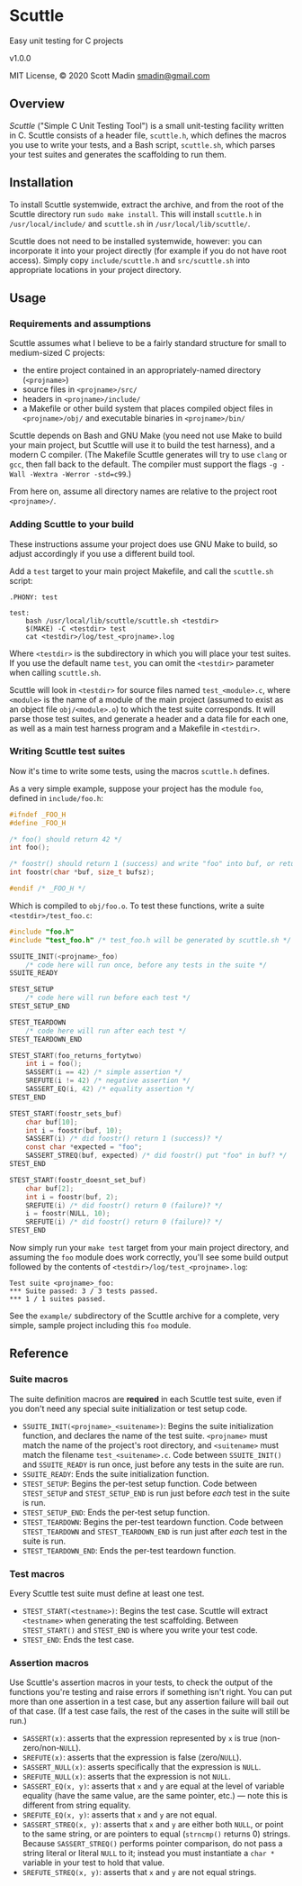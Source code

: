 # Scuttle

Easy unit testing for C projects

v1.0.0

MIT License, &copy; 2020 Scott Madin <smadin@gmail.com>

## Overview

*Scuttle* ("Simple C Unit Testing Tool") is a small unit-testing facility written in C. Scuttle consists of a header file, `scuttle.h`, which defines the macros you use to write your tests, and a Bash script, `scuttle.sh`, which parses your test suites and generates the scaffolding to run them.

## Installation

To install Scuttle systemwide, extract the archive, and from the root of the Scuttle directory run `sudo make install`. This will install `scuttle.h` in `/usr/local/include/` and `scuttle.sh` in `/usr/local/lib/scuttle/`.

Scuttle does not need to be installed systemwide, however: you can incorporate it into your project directly (for example if you do not have root access). Simply copy `include/scuttle.h` and `src/scuttle.sh` into appropriate locations in your project directory.

## Usage

### Requirements and assumptions

Scuttle assumes what I believe to be a fairly standard structure for small to medium-sized C projects:

- the entire project contained in an appropriately-named directory (`<projname>`)
- source files in `<projname>/src/`
- headers in `<projname>/include/`
- a Makefile or other build system that places compiled object files in `<projname>/obj/` and executable binaries in `<projname>/bin/`

Scuttle depends on Bash and GNU Make (you need not use Make to build your main project, but Scuttle will use it to build the test harness), and a modern C compiler. (The Makefile Scuttle generates will try to use `clang` or `gcc`, then fall back to the default. The compiler must support the flags `-g -Wall -Wextra -Werror -std=c99`.)

From here on, assume all directory names are relative to the project root `<projname>/`.

### Adding Scuttle to your build

These instructions assume your project does use GNU Make to build, so adjust accordingly if you use a different build tool.

Add a `test` target to your main project Makefile, and call the `scuttle.sh` script:

```make
.PHONY: test

test:
    bash /usr/local/lib/scuttle/scuttle.sh <testdir>
    $(MAKE) -C <testdir> test
    cat <testdir>/log/test_<projname>.log
```

Where `<testdir>` is the subdirectory in which you will place your test suites. If you use the default name `test`, you can omit the `<testdir>` parameter when calling `scuttle.sh`.

Scuttle will look in `<testdir>` for source files named `test_<module>.c`, where `<module>` is the name of a module of the main project (assumed to exist as an object file `obj/<module>.o`) to which the test suite corresponds. It will parse those test suites, and generate a header and a data file for each one, as well as a main test harness program and a Makefile in `<testdir>`.

### Writing Scuttle test suites

Now it's time to write some tests, using the macros `scuttle.h` defines.

As a very simple example, suppose your project has the module `foo`, defined in `include/foo.h`:

```c
#ifndef _FOO_H
#define _FOO_H

/* foo() should return 42 */
int foo();

/* foostr() should return 1 (success) and write "foo" into buf, or return 0 (failure) if buf is NULL or too small */
int foostr(char *buf, size_t bufsz);

#endif /* _FOO_H */
```

Which is compiled to `obj/foo.o`. To test these functions, write a suite `<testdir>/test_foo.c`:

```c
#include "foo.h"
#include "test_foo.h" /* test_foo.h will be generated by scuttle.sh */

SSUITE_INIT(<projname>_foo)
    /* code here will run once, before any tests in the suite */
SSUITE_READY

STEST_SETUP
    /* code here will run before each test */
STEST_SETUP_END

STEST_TEARDOWN
    /* code here will run after each test */
STEST_TEARDOWN_END

STEST_START(foo_returns_fortytwo)
    int i = foo();
    SASSERT(i == 42) /* simple assertion */
    SREFUTE(i != 42) /* negative assertion */
    SASSERT_EQ(i, 42) /* equality assertion */
STEST_END

STEST_START(foostr_sets_buf)
    char buf[10];
    int i = foostr(buf, 10);
    SASSERT(i) /* did foostr() return 1 (success)? */
    const char *expected = "foo";
    SASSERT_STREQ(buf, expected) /* did foostr() put "foo" in buf? */
STEST_END

STEST_START(foostr_doesnt_set_buf)
    char buf[2];
    int i = foostr(buf, 2);
    SREFUTE(i) /* did foostr() return 0 (failure)? */
    i = foostr(NULL, 10);
    SREFUTE(i) /* did foostr() return 0 (failure)? */
STEST_END
```

Now simply run your `make test` target from your main project directory, and assuming the `foo` module does work correctly, you'll see some build output followed by the contents of `<testdir>/log/test_<projname>.log`:

```
Test suite <projname>_foo:
*** Suite passed: 3 / 3 tests passed.
*** 1 / 1 suites passed.
```

See the `example/` subdirectory of the Scuttle archive for a complete, very simple, sample project including this `foo` module.

## Reference

### Suite macros

The suite definition macros are **required** in each Scuttle test suite, even if you don't need any special suite initialization or test setup code.

- `SSUITE_INIT(<projname>_<suitename>)`: Begins the suite initialization function, and declares the name of the test suite. `<projname>` must match the name of the project's root directory, and `<suitename>` must match the filename `test_<suitename>.c`. Code between `SSUITE_INIT()` and `SSUITE_READY` is run once, just before any tests in the suite are run.
- `SSUITE_READY`: Ends the suite initialization function.
- `STEST_SETUP`: Begins the per-test setup function. Code between `STEST_SETUP` and `STEST_SETUP_END` is run just before _each_ test in the suite is run.
- `STEST_SETUP_END`: Ends the per-test setup function.
- `STEST_TEARDOWN`: Begins the per-test teardown function. Code between `STEST_TEARDOWN` and `STEST_TEARDOWN_END` is run just after _each_ test in the suite is run.
- `STEST_TEARDOWN_END`: Ends the per-test teardown function.

### Test macros

Every Scuttle test suite must define at least one test.

- `STEST_START(<testname>)`: Begins the test case. Scuttle will extract `<testname>` when generating the test scaffolding. Between `STEST_START()` and `STEST_END` is where you write your test code.
- `STEST_END`: Ends the test case.

### Assertion macros

Use Scuttle's assertion macros in your tests, to check the output of the functions you're testing and raise errors if something isn't right. You can put more than one assertion in a test case, but any assertion failure will bail out of that case. (If a test case fails, the rest of the cases in the suite will still be run.)

- `SASSERT(x)`: asserts that the expression represented by `x` is true (non-zero/non-`NULL`).
- `SREFUTE(x)`: asserts that the expression is false (zero/`NULL`).
- `SASSERT_NULL(x)`: asserts specifically that the expression is `NULL`.
- `SREFUTE_NULL(x)`: asserts that the expression is not `NULL`.
- `SASSERT_EQ(x, y)`: asserts that `x` and `y` are equal at the level of variable equality (have the same value, are the same pointer, etc.) — note this is different from string equality.
- `SREFUTE_EQ(x, y)`: asserts that `x` and `y` are not equal.
- `SASSERT_STREQ(x, y)`: asserts that `x` and `y` are either both `NULL`, or point to the same string, or are pointers to equal (`strncmp()` returns 0) strings. Because `SASSERT_STREQ()` performs pointer comparison, do not pass a string literal or literal `NULL` to it; instead you must instantiate a `char *` variable in your test to hold that value.
- `SREFUTE_STREQ(x, y)`: asserts that `x` and `y` are not equal strings.